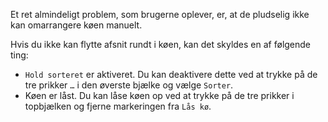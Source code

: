 Et ret almindeligt problem, som brugerne oplever, er, at de pludselig ikke kan
omarrangere køen manuelt.

Hvis du ikke kan flytte afsnit rundt i køen, kan det skyldes en af følgende
ting:

- `Hold sorteret` er aktiveret. Du kan deaktivere dette ved at trykke på de tre
prikker `…` i den øverste bjælke og vælge `Sorter`.
- Køen er låst. Du kan låse køen op ved at trykke på de tre prikker i topbjælken
og fjerne markeringen fra `Lås kø`.
